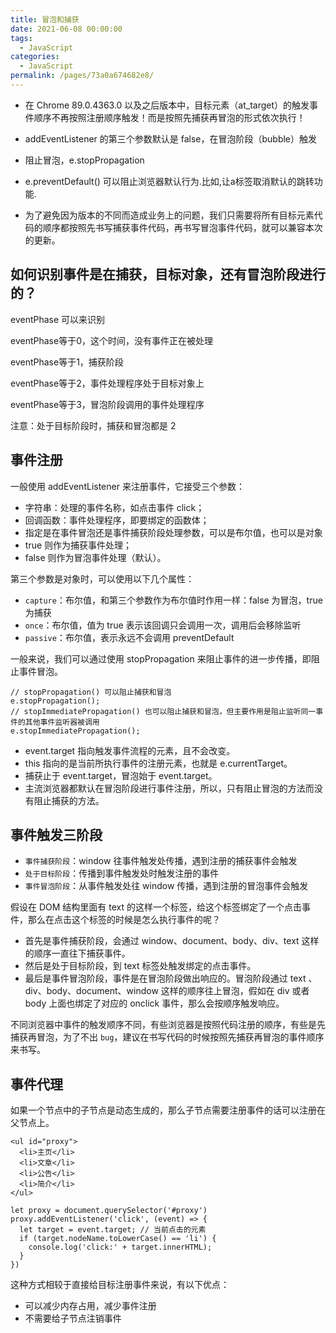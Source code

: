 ```yaml
---
title: 冒泡和捕获
date: 2021-06-08 00:00:00
tags: 
  - JavaScript
categories: 
  - JavaScript
permalink: /pages/73a0a674682e8/
---
```


- 在 Chrome 89.0.4363.0 以及之后版本中，目标元素（at_target）的触发事件顺序不再按照注册顺序触发！而是按照先捕获再冒泡的形式依次执行！

- addEventListener 的第三个参数默认是 false，在冒泡阶段（bubble）触发

- 阻止冒泡，e.stopPropagation

- e.preventDefault() 可以阻止浏览器默认行为.比如,让a标签取消默认的跳转功能.

- 为了避免因为版本的不同而造成业务上的问题，我们只需要将所有目标元素代码的顺序都按照先书写捕获事件代码，再书写冒泡事件代码，就可以兼容本次的更新。

## 如何识别事件是在捕获，目标对象，还有冒泡阶段进行的？
eventPhase  可以来识别

eventPhase等于0，这个时间，没有事件正在被处理

eventPhase等于1，捕获阶段

eventPhase等于2，事件处理程序处于目标对象上

eventPhase等于3，冒泡阶段调用的事件处理程序

注意：处于目标阶段时，捕获和冒泡都是 2

## 事件注册

一般使用 addEventListener 来注册事件，它接受三个参数：

- 字符串：处理的事件名称，如点击事件 click；
- 回调函数：事件处理程序，即要绑定的函数体；
- 指定是在事件冒泡还是事件捕获阶段处理参数，可以是布尔值，也可以是对象
- true 则作为捕获事件处理；
- false 则作为冒泡事件处理（默认）。

第三个参数是对象时，可以使用以下几个属性：

- `capture`：布尔值，和第三个参数作为布尔值时作用一样：false 为冒泡，true 为捕获
- `once`：布尔值，值为 true 表示该回调只会调用一次，调用后会移除监听
- `passive`：布尔值，表示永远不会调用 preventDefault

一般来说，我们可以通过使用 stopPropagation 来阻止事件的进一步传播，即阻止事件冒泡。

```
// stopPropagation() 可以阻止捕获和冒泡
e.stopPropagation();
// stopImmediatePropagation() 也可以阻止捕获和冒泡，但主要作用是阻止监听同一事件的其他事件监听器被调用
e.stopImmediatePropagation();
```

- event.target 指向触发事件流程的元素，且不会改变。
- this 指向的是当前所执行事件的注册元素，也就是 e.currentTarget。
- 捕获止于 event.target，冒泡始于 event.target。
- 主流浏览器都默认在冒泡阶段进行事件注册，所以，只有阻止冒泡的方法而没有阻止捕获的方法。


## 事件触发三阶段

- `事件捕获阶段`：window 往事件触发处传播，遇到注册的捕获事件会触发
- `处于目标阶段`：传播到事件触发处时触发注册的事件
- `事件冒泡阶段`：从事件触发处往 window 传播，遇到注册的冒泡事件会触发

假设在 DOM 结构里面有 text 的这样一个标签，给这个标签绑定了一个点击事件，那么在点击这个标签的时候是怎么执行事件的呢？

- 首先是事件捕获阶段，会通过 window、document、body、div、text 这样的顺序一直往下捕获事件。
- 然后是处于目标阶段，到 text 标签处触发绑定的点击事件。
- 最后是事件冒泡阶段，事件是在冒泡阶段做出响应的。冒泡阶段通过 text 、div、body、document、window 这样的顺序往上冒泡，假如在 div 或者 body 上面也绑定了对应的 onclick 事件，那么会按顺序触发响应。

不同浏览器中事件的触发顺序不同，有些浏览器是按照代码注册的顺序，有些是先捕获再冒泡，为了不出 `bug`，建议在书写代码的时候按照先捕获再冒泡的事件顺序来书写。

## 事件代理

如果一个节点中的子节点是动态生成的，那么子节点需要注册事件的话可以注册在父节点上。

```
<ul id="proxy">
  <li>主页</li>
  <li>文章</li>
  <li>公告</li>
  <li>简介</li>
</ul>

let proxy = document.querySelector('#proxy')
proxy.addEventListener('click', (event) => {
  let target = event.target; // 当前点击的元素
  if (target.nodeName.toLowerCase() == 'li') {
    console.log('click:' + target.innerHTML);
  }
})
```

这种方式相较于直接给目标注册事件来说，有以下优点：

- 可以减少内存占用，减少事件注册
- 不需要给子节点注销事件
